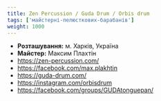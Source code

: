 ```yaml
---
title: Zen Percussion / Guda Drum / Orbis drum
tags: ['майстерні-пелюсткових-барабанів']
weight: 1000
---
```


- **Розташування:** м. Харків, Україна
- **Майстер:** Максим Плахтін
- https://zen-percussion.com/
- https://facebook.com/max.plakhtin
- https://guda-drum.com/
- https://instagram.com/orbisdrum
- https://facebook.com/groups/GUDAtonguepan/
